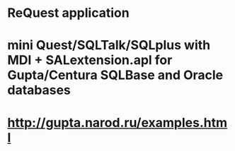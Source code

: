 # ReQuest application
# mini Quest/SQLTalk/SQLplus with MDI + SALextension.apl for Gupta/Centura SQLBase and Oracle databases
# http://gupta.narod.ru/examples.html

